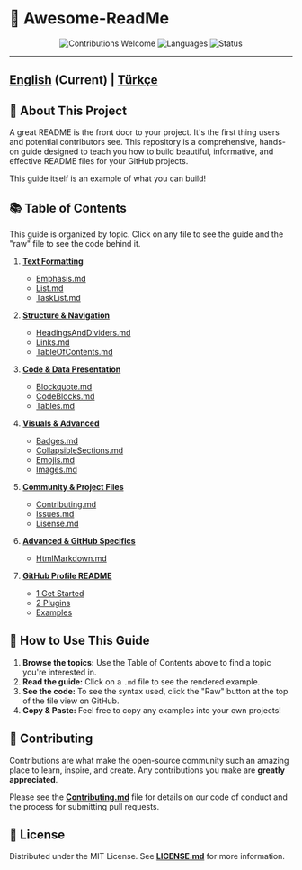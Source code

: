 # 🚀 Awesome-ReadMe

<p align="center">
  <img alt="Contributions Welcome" src="https://img.shields.io/badge/contributions-welcome-brightgreen.svg">
  <img alt="Languages" src="https://img.shields.io/badge/languages-EN%20%7C%20TR-orange.svg">
  <img alt="Status" src="https://img.shields.io/badge/status-in%20progress-yellow.svg">
</p>

---
**[English](#) (Current)** | **[Türkçe](TR/README.md)**
---

## 🎯 About This Project

A great README is the front door to your project. It's the first thing users and potential contributors see. This repository is a comprehensive, hands-on guide designed to teach you how to build beautiful, informative, and effective README files for your GitHub projects.

This guide itself is an example of what you can build!

## 📚 Table of Contents

This guide is organized by topic. Click on any file to see the guide and the "raw" file to see the code behind it.

1.  **[Text Formatting](./EN/01%20Text%20Formatting)**
    * [Emphasis.md](./EN/01%20Text%20Formatting/Emphasis.md)
    * [List.md](./EN/01%20Text%20Formatting/List.md)
    * [TaskList.md](./EN/01%20Text%20Formatting/TaskList.md)

2.  **[Structure & Navigation](./EN/02%20Structure%20&%20Navigation)**
    * [HeadingsAndDividers.md](./EN/02%20Structure%20&%20Navigation/HeadingsAndDividers.md)
    * [Links.md](./EN/02%20Structure%20&%20Navigation/Links.md)
    * [TableOfContents.md](./EN/02%20Structure%20&%20Navigation/TableOfContents.md)

3.  **[Code & Data Presentation](./EN/03%20Code%20&%20Data%20Presentation)**
    * [Blockquote.md](./EN/03%20Code%20&%20Data%20Presentation/Blockquote.md)
    * [CodeBlocks.md](./EN/03%20Code%20&%20Data%20Presentation/CodeBlocks.md)
    * [Tables.md](./EN/03%20Code%20&%20Data%20Presentation/Tables.md)

4.  **[Visuals & Advanced](./EN/04%20Visuals%20&%20Advanced)**
    * [Badges.md](./EN/04%20Visuals%20&%20Advanced/Badges.md)
    * [CollapsibleSections.md](./EN/04%20Visuals%20&%20Advanced/CollapsibleSections.md)
    * [Emojis.md](./EN/04%20Visuals%20&%20Advanced/Emojis.md)
    * [Images.md](./EN/04%20Visuals%20&%20Advanced/Images.md)

5.  **[Community & Project Files](./EN/05%20Community%20&%20Project%20Files)**
    * [Contributing.md](./EN/05%20Community%20&%20Project%20Files/Contributing.md)
    * [Issues.md](./EN/05%20Community%20&%20Project%20Files/Issues.md)
    * [Lisense.md](./EN/05%20Community%20&%20Project%20Files/Lisense.md)

6.  **[Advanced & GitHub Specifics](./EN/06%20Advanced%20&%20GitHub%20Specifics)**
    * [HtmlMarkdown.md](./EN/06%20Advanced%20&%20GitHub%20Specifics/HtmlMarkdown.md)

7.  **[GitHub Profile README](./EN/07%20GitHub%20Profile)**
    * [1 Get Started](./EN/07%20GitHub%20Profile/1%20Get%20Started)
    * [2 Plugins](./EN/07%20GitHub%20Profile/2%20Plugins)
    * [Examples](./EN/07%20GitHub%20Profile/Examples)

## 📖 How to Use This Guide

1.  **Browse the topics:** Use the Table of Contents above to find a topic you're interested in.
2.  **Read the guide:** Click on a `.md` file to see the rendered example.
3.  **See the code:** To see the syntax used, click the "Raw" button at the top of the file view on GitHub.
4.  **Copy & Paste:** Feel free to copy any examples into your own projects!

## 🤝 Contributing

Contributions are what make the open-source community such an amazing place to learn, inspire, and create. Any contributions you make are **greatly appreciated**.

Please see the **[Contributing.md](./EN/05%20Community%20&%20Project%20Files/Contributing.md)** file for details on our code of conduct and the process for submitting pull requests.

## 📜 License

Distributed under the MIT License. See **[LICENSE.md](./EN/05%20Community%20&%20Project%20Files/Lisense.md)** for more information.
